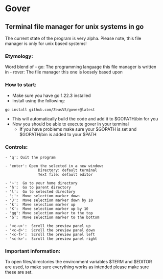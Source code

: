 # Gover
## Terminal file manager for unix systems in go
The current state of the program is very alpha.
Please note, this file manager is only for unix based systems!

### Etymology:
Word blend of
    - go: The programming language this file manager is written in
    - rover: The file manager this one is loosely based upon

### How to start:
- Make sure you have go 1.22.3 installed
- Install using the following:
```bash
go install github.com/ZeusVS/gover@latest
```
- This will automatically build the code and add it to $GOPATH/bin for you
- Now you should be able to execute gover in your terminal
    - If you have problems make sure your $GOPATH is set and $GOPATH/bin is added to your $PATH

### Controls:
```
- 'q': Quit the program

- 'enter': Open the selected in a new window:
               Directory: default terminal
               Text file: default editor

- '~':  Go to your home directory
- 'h':  Go to parent directory
- 'l':  Go to selected directory
- 'j':  Move selection marker down
- 'J':  Move selection marker down by 10
- 'k':  Move selection marker up
- 'K':  Move selection marker up by 10
- 'gg': Move selection marker to the top
- 'G':  Move selection marker to the bottom

- '<c-u>':  Scroll the preview panel up
- '<c-d>':  Scroll the preview panel down
- '<c-f>':  Scroll the preview panel left
- '<c-k>':  Scroll the preview panel right
```

### Important information:
To open files/directories the environment variables $TERM and $EDITOR are used,
to make sure everything works as intended please make sure these are set.

